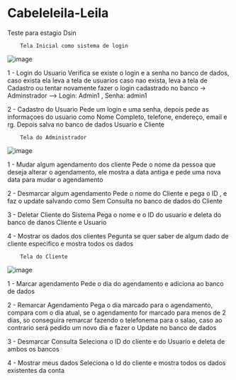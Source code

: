 # Cabeleleila-Leila

Teste para estagio Dsin


        Tela Inicial como sistema de login

![image](https://github.com/LucasMatheus144/Cabeleleila-Leila/assets/79222732/2a470257-aa9d-4854-ab0e-488cecd61c6b)


1 - Login do Usuario
  Verifica se existe o login e a senha no banco de dados, caso exista ela leva a tela de usuarios
  caso nao exista, leva a tela de Cadastro ou tentar novamente fazer o login
  cadastrado no banco -> Adminstrador -->  Login: Admin1  ,  Senha: admin1
  
2 - Cadastro do Usuario
  Pede um login e uma senha, depois pede as informaçoes do usuario como Nome Completo, telefone, 
  endereço, email e rg. Depois salva no banco de dados Usuario e Cliente
 
        Tela do Administrador
 
 ![image](https://github.com/LucasMatheus144/Cabeleleila-Leila/assets/79222732/ceffcb0f-c4a4-4ab8-bdde-f63222ca542d)
 
 
1 - Mudar algum agendamento dos cliente
  Pede o nome da pessoa que deseja alterar o agendamento, ele mostra a data antiga e pede uma nova
  data para mudar o agendamento
  
2 - Desmarcar algum agendamento
  Pede o nome do Cliente e pega o ID , e faz o update salvando como Sem Consulta no banco de dados do Cliente

3 - Deletar Cliente do Sistema
  Pega o nome e o ID do usuario e deleta do banco de danos Cliente e Usuario
  
4 - Mostrar os dados dos clientes
  Pegunta se quer saber de algum dado de cliente especifico e mostra todos os dados
  
        Tela do Cliente

![image](https://github.com/LucasMatheus144/Cabeleleila-Leila/assets/79222732/f5a515b1-4bd2-4b64-8616-e0e7f21f05ca)


1 - Marcar agendamento
  Pede o dia do agendamento e adiciona ao banco de dados
  
2 - Remarcar Agendamento
  Pega o dia marcado para o agendamento, compara com o dia atual, se o agendamento for marcado para menos de 2 dias,
  so conseguira remarcar fazendo o telefonema para o salao, caso ao contrario será pedido um novo dia e fazer o 
  Update no banco de dados
  
3 - Desmarcar Consulta
  Seleciona o ID do cliente e do Usuario e deleta de ambos os bancos
  
4 - Mostrar meus dados
  Seleciona o Id do cliente e mostra todos os dados existentes da conta
  
